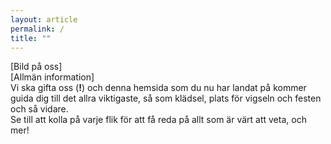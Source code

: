 ```yaml
---
layout: article
permalink: /
title: ""
---
```


[Bild på oss]  
[Allmän information]  
Vi ska gifta oss (**!**) och denna hemsida som du nu har landat på kommer guida dig till det allra viktigaste, så som klädsel, plats för vigseln och festen och så vidare.  
Se till att kolla på varje flik för att få reda på allt som är värt att veta, och mer!
